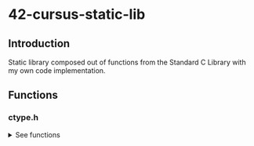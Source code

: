 # 42-cursus-static-lib

## Introduction
Static library composed out of functions from the Standard C Library with my own code implementation.

## Functions
### ctype.h
<details>
<summary>See functions</summary>
		
		isalpha
		isdigit
		isalnum
		isascii
		isprint
		toupper
		tolower
<\details>

### string.h // strings.h
	<details>
	<summary>See functions</summary>
		
		bzero
		memchr
		memcmp
		memcpy
		memmove
		memset
		strlcat
		strlcpy
		strlen
		strchr
		strnstr
		strncmp
		strrchr
		strup
	<\details>

### stdlib.h
	<details>
	<summary>See functions</summary>
		
		atoi
		calloc
	<\details>

## Restrictions applied:
- Cannot use functions from other libraries
- Cannot use ternary operators
- Cannot use global variables
### Exceptions
The function malloc is used for calloc and strdup

	
